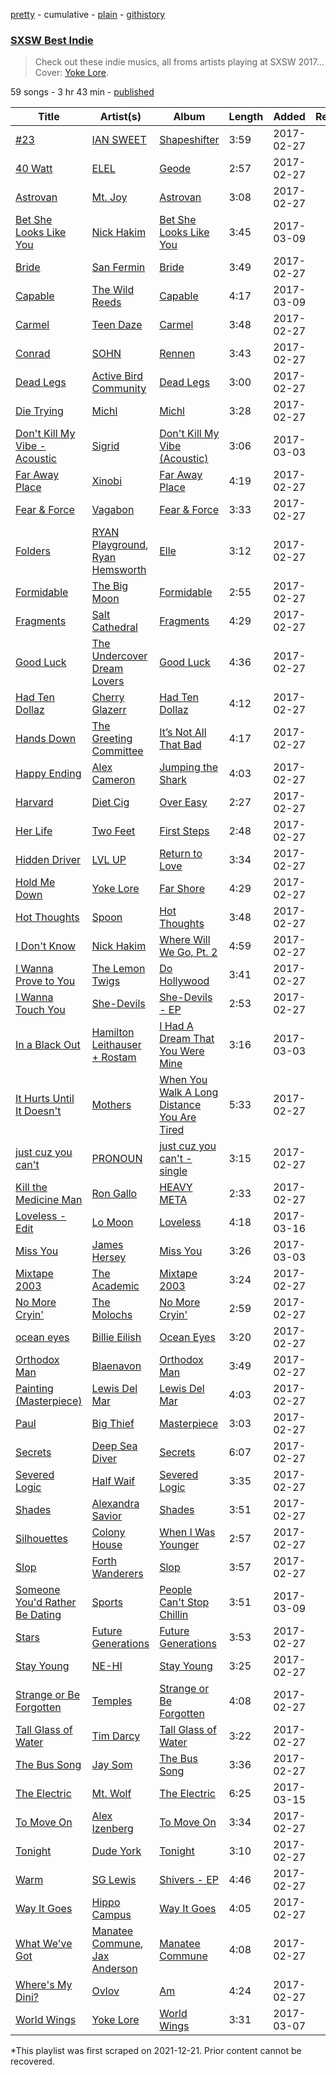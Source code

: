 [pretty](/playlists/pretty/37i9dQZF1DX6CwQbybVjjk.md) - cumulative - [plain](/playlists/plain/37i9dQZF1DX6CwQbybVjjk) - [githistory](https://github.githistory.xyz/mackorone/spotify-playlist-archive/blob/main/playlists/plain/37i9dQZF1DX6CwQbybVjjk)

### [SXSW Best Indie](https://open.spotify.com/playlist/37i9dQZF1DX6CwQbybVjjk)

> Check out these indie musics, all froms artists playing at SXSW 2017..\. Cover: <a href="spotify:artist:7FU0xCgmSYQEiBeevUqQ4S">Yoke Lore</a>.

59 songs - 3 hr 43 min - [published](https://open.spotify.com/playlist/1nef7sIigr60Sm6Eg6wJsy)

| Title | Artist(s) | Album | Length | Added | Removed |
|---|---|---|---|---|---|
| [\#23](https://open.spotify.com/track/59bp6aEw3Ht5PoiZnmvvhd) | [IAN SWEET](https://open.spotify.com/artist/6mrOjLZyPub9LcecUarcMD) | [Shapeshifter](https://open.spotify.com/album/4h0MTnCV92J8jl8Z7fdfcQ) | 3:59 | 2017-02-27 |  |
| [40 Watt](https://open.spotify.com/track/3ypjtEt988o9MVzpR8KVI7) | [ELEL](https://open.spotify.com/artist/0VsU6iPTvo3KmiaYJr03wb) | [Geode](https://open.spotify.com/album/3D7tYT2wr4nM6a3Ru6p0Bn) | 2:57 | 2017-02-27 |  |
| [Astrovan](https://open.spotify.com/track/5BVehr64ooHUXhEltQovac) | [Mt\. Joy](https://open.spotify.com/artist/69tiO1fG8VWduDl3ji2qhI) | [Astrovan](https://open.spotify.com/album/2Yz1tWhOG8heUOhJdGHw8N) | 3:08 | 2017-02-27 |  |
| [Bet She Looks Like You](https://open.spotify.com/track/1th4GA5Cxpi8FD1QnblmW1) | [Nick Hakim](https://open.spotify.com/artist/1Goe2NezNnym45kco2xTk6) | [Bet She Looks Like You](https://open.spotify.com/album/0CjU1YQTSgYkE7zold55ty) | 3:45 | 2017-03-09 |  |
| [Bride](https://open.spotify.com/track/6IG4Z0sKhLG7MaXOgPCaa8) | [San Fermin](https://open.spotify.com/artist/7fSnislKgW9Mz0YIqWQmGt) | [Bride](https://open.spotify.com/album/28owF5FXqCYlH1nfT09uVU) | 3:49 | 2017-02-27 |  |
| [Capable](https://open.spotify.com/track/51Vj9FdgpfeKzgEvzOICdy) | [The Wild Reeds](https://open.spotify.com/artist/3Q9WLyqkHw04V6DDtvPWwH) | [Capable](https://open.spotify.com/album/1Rm9HtEOYpoppX9L4NhjLy) | 4:17 | 2017-03-09 |  |
| [Carmel](https://open.spotify.com/track/5N8JUiG7xDh6Qj2bhySXaC) | [Teen Daze](https://open.spotify.com/artist/2GE6MAdyGzeXpY9TwIYd3l) | [Carmel](https://open.spotify.com/album/4pQvnenO5YrnuEp1qd24rZ) | 3:48 | 2017-02-27 |  |
| [Conrad](https://open.spotify.com/track/65fXbdx5DstarNIGI7NRdS) | [SOHN](https://open.spotify.com/artist/6XZYAWJLL8UIbxAqjKj3cg) | [Rennen](https://open.spotify.com/album/4ReJh8aIFJ1LlHzg3PBA15) | 3:43 | 2017-02-27 |  |
| [Dead Legs](https://open.spotify.com/track/4CZwTZOXvCb8rmaKGBhJ9m) | [Active Bird Community](https://open.spotify.com/artist/52atJIClJ4KZuYaIBLbNbH) | [Dead Legs](https://open.spotify.com/album/5AglTIrqpVBrt2Kqq1uIQA) | 3:00 | 2017-02-27 |  |
| [Die Trying](https://open.spotify.com/track/5O06nbk5wDRr1WR3Tyo0Af) | [Michl](https://open.spotify.com/artist/0qG3lxHmrUeKzL1BJJ7IBN) | [Michl](https://open.spotify.com/album/5xuiNRGI7oRoujmCK7RTcW) | 3:28 | 2017-02-27 |  |
| [Don't Kill My Vibe \- Acoustic](https://open.spotify.com/track/4jwEnP2fQnNWSgqkOcYVIN) | [Sigrid](https://open.spotify.com/artist/4TrraAsitQKl821DQY42cZ) | [Don't Kill My Vibe \(Acoustic\)](https://open.spotify.com/album/4nY3ue9vqfTp212L3QWeyS) | 3:06 | 2017-03-03 |  |
| [Far Away Place](https://open.spotify.com/track/6N5fKBOMPFMcEbGFf4pfHZ) | [Xinobi](https://open.spotify.com/artist/1w7cucUEPR1Yq9g03g6T8m) | [Far Away Place](https://open.spotify.com/album/1X81BK3Gg6zMHfqgNzM0s8) | 4:19 | 2017-02-27 |  |
| [Fear & Force](https://open.spotify.com/track/5CAadCIjbkXYNgXvu3HQAE) | [Vagabon](https://open.spotify.com/artist/17mwzDXKn4ra9cuxXaptwp) | [Fear & Force](https://open.spotify.com/album/1PRGATjFGfEYZTu2jLfKw1) | 3:33 | 2017-02-27 |  |
| [Folders](https://open.spotify.com/track/3Biq6D20gB25YBpmZM6NxB) | [RYAN Playground](https://open.spotify.com/artist/5Mw1UIX4KJq0F7oGbJjzHK), [Ryan Hemsworth](https://open.spotify.com/artist/2CgysNw5B7rFNRtRjQbPZ9) | [Elle](https://open.spotify.com/album/6huPsj7WLRSk9nMrj1smvN) | 3:12 | 2017-02-27 |  |
| [Formidable](https://open.spotify.com/track/7wmB85vis3Oe8ZYdHbbgyI) | [The Big Moon](https://open.spotify.com/artist/0KU55rzxAihPhi27MAuz9O) | [Formidable](https://open.spotify.com/album/5XO8fJtyDHPDZfzVzLA9zl) | 2:55 | 2017-02-27 |  |
| [Fragments](https://open.spotify.com/track/7ccuqGx1uX5ewKWapWdFt9) | [Salt Cathedral](https://open.spotify.com/artist/1HhSYZFNNPTTZuOlSfZUJP) | [Fragments](https://open.spotify.com/album/72wjkCxQDXY7ZcVFlapat1) | 4:29 | 2017-02-27 |  |
| [Good Luck](https://open.spotify.com/track/3v1FPBfBPWPh1cXUJQut5V) | [The Undercover Dream Lovers](https://open.spotify.com/artist/4D42J3IJpcTm3zxzmZ7TCV) | [Good Luck](https://open.spotify.com/album/5DgfzgGilp01gB0LxF4Yo2) | 4:36 | 2017-02-27 |  |
| [Had Ten Dollaz](https://open.spotify.com/track/5n4FL8FgHZQaJ2GuwMN9F8) | [Cherry Glazerr](https://open.spotify.com/artist/3pIGm1omCcHIb1juBNHspg) | [Had Ten Dollaz](https://open.spotify.com/album/4ryYM4aFvHHFus44Mg6n2X) | 4:12 | 2017-02-27 |  |
| [Hands Down](https://open.spotify.com/track/0dqJjKKxuKD5Dt3QH2n4CG) | [The Greeting Committee](https://open.spotify.com/artist/1MIe1z4RdqLqHSJsb7EBMm) | [It’s Not All That Bad](https://open.spotify.com/album/0y3tRiTDYzj5IuQb0Kk86x) | 4:17 | 2017-02-27 |  |
| [Happy Ending](https://open.spotify.com/track/3UIm03coOcmvymwTMjqQG6) | [Alex Cameron](https://open.spotify.com/artist/6kGMx9MqwnbKR2EYvZvvrG) | [Jumping the Shark](https://open.spotify.com/album/2OW1ytgAYqaYUlUCbHR31W) | 4:03 | 2017-02-27 |  |
| [Harvard](https://open.spotify.com/track/2eTioKDu4klzCrcceLOn5d) | [Diet Cig](https://open.spotify.com/artist/6ommlbuccgdiKSgjvVlQ4W) | [Over Easy](https://open.spotify.com/album/1zlRx71EtDr9xGRlN2iSk2) | 2:27 | 2017-02-27 |  |
| [Her Life](https://open.spotify.com/track/17txou7v6Jxrwm4SGBKdBu) | [Two Feet](https://open.spotify.com/artist/5sWHDYs0csV6RS48xBl0tH) | [First Steps](https://open.spotify.com/album/1IH1Oz8jD4hyN3eg8aHdjv) | 2:48 | 2017-02-27 |  |
| [Hidden Driver](https://open.spotify.com/track/0076oEQq8IToGfnzU3bTHY) | [LVL UP](https://open.spotify.com/artist/5vgsJ5wyLQ7tw36OGRzJFv) | [Return to Love](https://open.spotify.com/album/1Rbn1CelIquUSSBqnZ9gTl) | 3:34 | 2017-02-27 |  |
| [Hold Me Down](https://open.spotify.com/track/68J311jvo7JD5vldwzvMg3) | [Yoke Lore](https://open.spotify.com/artist/7FU0xCgmSYQEiBeevUqQ4S) | [Far Shore](https://open.spotify.com/album/1Ax4vtguR5jbyuBdohcJVZ) | 4:29 | 2017-02-27 |  |
| [Hot Thoughts](https://open.spotify.com/track/2FMvTIIIVIS70zsLWOSwOT) | [Spoon](https://open.spotify.com/artist/0K1q0nXQ8is36PzOKAMbNe) | [Hot Thoughts](https://open.spotify.com/album/4CaywuuM2GyAz4o2u983QT) | 3:48 | 2017-02-27 |  |
| [I Don't Know](https://open.spotify.com/track/6ejOqrr7r2LcUDxIqZyygp) | [Nick Hakim](https://open.spotify.com/artist/1Goe2NezNnym45kco2xTk6) | [Where Will We Go, Pt\. 2](https://open.spotify.com/album/0bBNzY4QWzJQeINFVoum9v) | 4:59 | 2017-02-27 |  |
| [I Wanna Prove to You](https://open.spotify.com/track/7sjYzHb6IEQelfcG52hM28) | [The Lemon Twigs](https://open.spotify.com/artist/7eYZSXnQVCODCVmTV8Hk2T) | [Do Hollywood](https://open.spotify.com/album/3L32usNqJql7Thi6uK13d6) | 3:41 | 2017-02-27 |  |
| [I Wanna Touch You](https://open.spotify.com/track/7pJIr6evmOUBeNFC2CKaim) | [She\-Devils](https://open.spotify.com/artist/3u7brx0K0jy0FFN5ekSuBh) | [She\-Devils \- EP](https://open.spotify.com/album/70LRZU0wf6kpAQoW67ODj6) | 2:53 | 2017-02-27 |  |
| [In a Black Out](https://open.spotify.com/track/1idBirsBGvCMsLvv4cTv7k) | [Hamilton Leithauser + Rostam](https://open.spotify.com/artist/3h0w83PsjASrm5999trG4n) | [I Had A Dream That You Were Mine](https://open.spotify.com/album/2TDuXjtpO4tdvm86KVNMk0) | 3:16 | 2017-03-03 |  |
| [It Hurts Until It Doesn't](https://open.spotify.com/track/6h3FOkiOixsUUEgIHS0qR5) | [Mothers](https://open.spotify.com/artist/0aeq6izGKdpdcBUkXGCHXv) | [When You Walk A Long Distance You Are Tired](https://open.spotify.com/album/6T0QEKUvqfDxyVJIUZTkYe) | 5:33 | 2017-02-27 |  |
| [just cuz you can't](https://open.spotify.com/track/3OGFXDA6X9dIzY5ubkexp3) | [PRONOUN](https://open.spotify.com/artist/08q2kFjr9p4cJqTGU9xJgg) | [just cuz you can't \- single](https://open.spotify.com/album/7w0H9z9uo4Tt50PDFb9bKN) | 3:15 | 2017-02-27 |  |
| [Kill the Medicine Man](https://open.spotify.com/track/5FZtl28q6FXkuDeAWxHzjx) | [Ron Gallo](https://open.spotify.com/artist/4rfE3kN2zKNC9L9tt3iVOg) | [HEAVY META](https://open.spotify.com/album/6w5N3oL83KiitLdFcCrzTj) | 2:33 | 2017-02-27 |  |
| [Loveless \- Edit](https://open.spotify.com/track/6ISIGB6G6cPVwqBEW2ELis) | [Lo Moon](https://open.spotify.com/artist/2XcWfmG3wclCLfTJb7mFeg) | [Loveless](https://open.spotify.com/album/0nHgQEUNtbklGQGTGCAPhA) | 4:18 | 2017-03-16 |  |
| [Miss You](https://open.spotify.com/track/6giHzoNmL0kwyBZAXGIIc2) | [James Hersey](https://open.spotify.com/artist/0lzV2CiahHRiGd6qpADtPS) | [Miss You](https://open.spotify.com/album/2WWPQxXjv4EhA4eEg9y9C0) | 3:26 | 2017-03-03 |  |
| [Mixtape 2003](https://open.spotify.com/track/4TICpB1Y6C8b6EK2Ga275x) | [The Academic](https://open.spotify.com/artist/3VLf4DlBTN2ZRwygS3TNti) | [Mixtape 2003](https://open.spotify.com/album/2QcJ99k8skz7nxF2l4D4IH) | 3:24 | 2017-02-27 |  |
| [No More Cryin'](https://open.spotify.com/track/3BPZPmo6FBsufyhQs92lv0) | [The Molochs](https://open.spotify.com/artist/7mg37PCD4PY9qHp6OzaTys) | [No More Cryin'](https://open.spotify.com/album/5d7yJWQsDvWOZeYn9na21e) | 2:59 | 2017-02-27 |  |
| [ocean eyes](https://open.spotify.com/track/2uIX8YMNjGMD7441kqyyNU) | [Billie Eilish](https://open.spotify.com/artist/6qqNVTkY8uBg9cP3Jd7DAH) | [Ocean Eyes](https://open.spotify.com/album/2msN7XBgV3JCjQ7Tq3t7i9) | 3:20 | 2017-02-27 |  |
| [Orthodox Man](https://open.spotify.com/track/1z2nOYaiLGC2ezXHuSXeMb) | [Blaenavon](https://open.spotify.com/artist/79RmzX8i9w6YwqJjg3O1MY) | [Orthodox Man](https://open.spotify.com/album/2LOBy6mRo2pLXD7yszEdlP) | 3:49 | 2017-02-27 |  |
| [Painting \(Masterpiece\)](https://open.spotify.com/track/4kK14radw0XfwxJDPt9tnP) | [Lewis Del Mar](https://open.spotify.com/artist/2oqwwcM17wrP9hBD25zKSR) | [Lewis Del Mar](https://open.spotify.com/album/7BKGTpCWDwTCeHnlLFcfLJ) | 4:03 | 2017-02-27 |  |
| [Paul](https://open.spotify.com/track/1uP8UVMXcTJn28TbhfR2Wo) | [Big Thief](https://open.spotify.com/artist/5QdyldG4Fl4TPiOIeMNpBZ) | [Masterpiece](https://open.spotify.com/album/4onPyHor2yOlVxCsIaGyHH) | 3:03 | 2017-02-27 |  |
| [Secrets](https://open.spotify.com/track/4e617I1e8z0pCRgj9kjA2H) | [Deep Sea Diver](https://open.spotify.com/artist/6CD0HbcaKmuVB3NHJJgSdH) | [Secrets](https://open.spotify.com/album/78Knm5wYin8WLZY0QVir00) | 6:07 | 2017-02-27 |  |
| [Severed Logic](https://open.spotify.com/track/5yuNJN3oB9fHuipSzwzMAR) | [Half Waif](https://open.spotify.com/artist/28mCmWkgrWHZ4fm5c3OcIj) | [Severed Logic](https://open.spotify.com/album/5358z7XDUxQQU2Ptjb4FLH) | 3:35 | 2017-02-27 |  |
| [Shades](https://open.spotify.com/track/5CptVTICSIqvi7dtU97w1A) | [Alexandra Savior](https://open.spotify.com/artist/2qqZbV6smvvtohQOUgZqKa) | [Shades](https://open.spotify.com/album/1awP81H3hM47BjCCO1pCrD) | 3:51 | 2017-02-27 |  |
| [Silhouettes](https://open.spotify.com/track/612JlaWJl5l6VIrcBck5QB) | [Colony House](https://open.spotify.com/artist/6R664N4cEza3eORSqKSgO4) | [When I Was Younger](https://open.spotify.com/album/1xXSEeYg8T9UFaphdP9FtP) | 2:57 | 2017-02-27 |  |
| [Slop](https://open.spotify.com/track/1KfoPHH8DuAMDqJJpdpMR8) | [Forth Wanderers](https://open.spotify.com/artist/5UjbehtgZGbNmmanbVW9Bs) | [Slop](https://open.spotify.com/album/3OY3mhUjA8Y9JNnnyHLXOX) | 3:57 | 2017-02-27 |  |
| [Someone You'd Rather Be Dating](https://open.spotify.com/track/7ehSq5x11gJou4rvII1GTk) | [Sports](https://open.spotify.com/artist/4AGNJdJiVltImYk1UTLE0K) | [People Can't Stop Chillin](https://open.spotify.com/album/0jPXlQ5yGrSD7SIpGdmofn) | 3:51 | 2017-03-09 |  |
| [Stars](https://open.spotify.com/track/1LHE8cxWt7SVCitinqEhyl) | [Future Generations](https://open.spotify.com/artist/3wKj5PmSpnrtz9n9hG2QCA) | [Future Generations](https://open.spotify.com/album/3bIqG0mLXWMFgACHLxDI7m) | 3:53 | 2017-02-27 |  |
| [Stay Young](https://open.spotify.com/track/6mIicw7GIM4jkN9f90vdAM) | [NE\-HI](https://open.spotify.com/artist/4nx194YMhKEOO8WJWagjll) | [Stay Young](https://open.spotify.com/album/7EzBRxlMUirLAf6ApYH5RG) | 3:25 | 2017-02-27 |  |
| [Strange or Be Forgotten](https://open.spotify.com/track/2TS4pqGwXQBBtcDbJWjtkx) | [Temples](https://open.spotify.com/artist/4ogwGU9VPWrnVBs1GEwZVV) | [Strange or Be Forgotten](https://open.spotify.com/album/1RuAYCp3oYzM9GEJDYFnQJ) | 4:08 | 2017-02-27 |  |
| [Tall Glass of Water](https://open.spotify.com/track/4f2Kn7B08w9xFSlBsaTPBV) | [Tim Darcy](https://open.spotify.com/artist/0RDwaqUYzlpmWPB5g4pSOb) | [Tall Glass of Water](https://open.spotify.com/album/5UXpm6ig26Mp4FLeUZZHz4) | 3:22 | 2017-02-27 |  |
| [The Bus Song](https://open.spotify.com/track/1gerxe3yiKQKHfdRt6TigE) | [Jay Som](https://open.spotify.com/artist/1wmiQ6ytATiGnJs6uFluKO) | [The Bus Song](https://open.spotify.com/album/0yIkGVqxk5NGnUZAh57mGP) | 3:36 | 2017-02-27 |  |
| [The Electric](https://open.spotify.com/track/0HDDHMHJqgdqhWdBWbIfnW) | [Mt\. Wolf](https://open.spotify.com/artist/4GLzX588I9R2vs0nTHhD6Z) | [The Electric](https://open.spotify.com/album/7nOwFbrOsGIQIKYpJF4qxb) | 6:25 | 2017-03-15 |  |
| [To Move On](https://open.spotify.com/track/45p2GHxGHM682heM4yW02M) | [Alex Izenberg](https://open.spotify.com/artist/0gFVZqXqhdX8Obteqob5vE) | [To Move On](https://open.spotify.com/album/4LPLPmyQeuQGbhpEhvynIw) | 3:34 | 2017-02-27 |  |
| [Tonight](https://open.spotify.com/track/0RyjSRagrL3uHWnQqNF8po) | [Dude York](https://open.spotify.com/artist/5AV475oA3v91U6e9tOGRm9) | [Tonight](https://open.spotify.com/album/6l7dqJTYfKSOtWwVbX2Bcd) | 3:10 | 2017-02-27 |  |
| [Warm](https://open.spotify.com/track/3nAeCnfPmQtUaLkcJ4Y48q) | [SG Lewis](https://open.spotify.com/artist/0GG2cWaonE4JPrjcCCQ1EG) | [Shivers \- EP](https://open.spotify.com/album/1JxMnTBDb8eiZVbVATB7xB) | 4:46 | 2017-02-27 |  |
| [Way It Goes](https://open.spotify.com/track/4UMyBsHLnDvtXygxDAKbpj) | [Hippo Campus](https://open.spotify.com/artist/1btWGBz4Uu1HozTwb2Lm8A) | [Way It Goes](https://open.spotify.com/album/3qAZgaJAHQippvuZnjyRAF) | 4:05 | 2017-02-27 |  |
| [What We've Got](https://open.spotify.com/track/5HEpukkNnxdPAV9zsgDLOx) | [Manatee Commune](https://open.spotify.com/artist/41JNAYVuPs7zwJbQBQ6tec), [Jax Anderson](https://open.spotify.com/artist/4Gh0D04oCEVbnsx63LXUmT) | [Manatee Commune](https://open.spotify.com/album/6MzzlBosYKeVzYLF5lZzlq) | 4:08 | 2017-02-27 |  |
| [Where's My Dini?](https://open.spotify.com/track/5LgICIZk0hurA1I5AGiiYw) | [Ovlov](https://open.spotify.com/artist/2Iy7tZpp5qQudlg5cbcgH8) | [Am](https://open.spotify.com/album/6Ne6rgvp13K8AZ8rcpSM3h) | 4:24 | 2017-02-27 |  |
| [World Wings](https://open.spotify.com/track/0uBuclNlm4n4CCgIG2syET) | [Yoke Lore](https://open.spotify.com/artist/7FU0xCgmSYQEiBeevUqQ4S) | [World Wings](https://open.spotify.com/album/3glgtSxeOUTfaAxSfx4wwY) | 3:31 | 2017-03-07 |  |

\*This playlist was first scraped on 2021-12-21. Prior content cannot be recovered.
